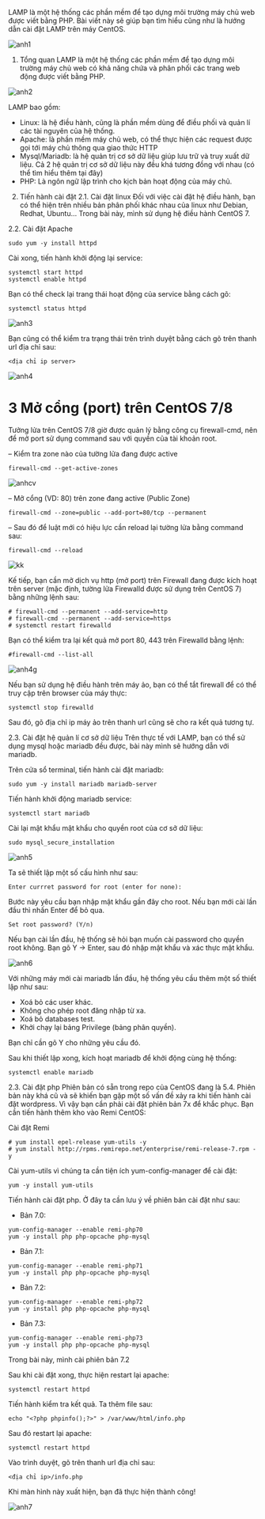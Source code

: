 LAMP là một hệ thống các phần mềm để tạo dựng môi trường máy chủ web được viết bằng PHP. Bài viết này sẽ giúp bạn tìm hiểu cũng như là hướng dẫn cài đặt LAMP trên máy CentOS.

![anh1](https://image.prntscr.com/image/BBUVywT_ScmKiViH7BimwQ.png)

1. Tổng quan
LAMP là một hệ thống các phần mềm để tạo dựng môi trường máy chủ web có khả năng chứa và phân phối các trang web động được viết bằng PHP.

![anh2](https://image.prntscr.com/image/jR_0NVp9TQCYr6PlSJmczg.png)

LAMP bao gồm:

- Linux: là hệ điều hành, cũng là phần mềm dùng để điều phối và quản lí các tài nguyên của hệ thống.
- Apache: là phần mềm máy chủ web, có thể thực hiện các request được gọi tới máy chủ thông qua giao thức HTTP
- Mysql/Mariadb: là hệ quản trị cơ sở dữ liệu giúp lưu trữ và truy xuất dữ liệu. Cả 2 hệ quản trị cơ sở dữ liệu này đều khá tương đồng với nhau (có thể tìm hiểu thêm tại đây)
- PHP: Là ngôn ngữ lập trình cho kịch bản hoạt động của máy chủ.

2. Tiến hành cài đặt
2.1. Cài đặt linux
Đối với việc cài đặt hệ điều hành, bạn có thể hiện trên nhiều bản phân phối khác nhau của linux như Debian, Redhat, Ubuntu… Trong bài này, mình sử dụng hệ điều hành CentOS 7.

2.2. Cài đặt Apache

```
sudo yum -y install httpd
```

Cài xong, tiến hành khởi động lại service:
```
systemctl start httpd
systemctl enable httpd
```

Bạn có thể check lại trang thái hoạt động của service bằng cách gõ:
```
systemctl status httpd
```

![anh3](https://image.prntscr.com/image/efSzpypCQ2yC3sH5yTWiUw.png)

Bạn cũng có thể kiểm tra trạng thái trên trình duyệt bằng cách gõ trên thanh url địa chỉ sau:
```
<địa chỉ ip server>
```

![anh4](https://image.prntscr.com/image/Dd1kj51ZTguA0NCYdIkoqQ.png)

 # 3 Mở cổng (port) trên CentOS 7/8
Tưởng lửa trên CentOS 7/8 giờ được quản lý bằng công cụ firewall-cmd, nên để mở port sử dụng command sau với quyền của tài khoản root.

– Kiểm tra zone nào của tường lửa đang được active
```
firewall-cmd --get-active-zones
```
![anhcv](https://image.prntscr.com/image/tCgxl48QRlGZBwkr6MI3Fw.png)

– Mở cổng (VD: 80) trên zone đang active (Public Zone)
```
firewall-cmd --zone=public --add-port=80/tcp --permanent
```

– Sau đó để luật mới có hiệu lực cần reload lại tường lửa bằng command sau:
```
firewall-cmd --reload
```
![kk](https://image.prntscr.com/image/IxFqDO29SDScbsbN_46yuA.png)


 Kế tiếp, bạn cần mở dịch vụ http (mở port) trên Firewall đang được kích hoạt trên server (mặc định, tường lửa Firewalld được sử dụng trên CentOS 7) bằng những lệnh sau:

```
# firewall-cmd --permanent --add-service=http 
# firewall-cmd --permanent --add-service=https
# systemctl restart firewalld
```
Bạn có thể kiểm tra lại kết quả mở port 80, 443 trên Firewalld bằng lệnh:
```
#firewall-cmd --list-all
```
![anh4g](https://image.prntscr.com/image/oZCnGHPrTMeHVSg639p9Lg.png)

Nếu bạn sử dụng hệ điều hành trên máy ảo, bạn có thể tắt firewall để có thể truy cập trên browser của máy thực:
```
systemctl stop firewalld 
```
Sau đó, gõ địa chỉ ip máy ảo trên thanh url cũng sẽ cho ra kết quả tương tự.

2.3. Cài đặt hệ quản lí cơ sở dữ liệu
Trên thực tế với LAMP, bạn có thể sử dụng mysql hoặc mariadb đều được, bài này mình sẽ hướng dẫn với mariadb.

Trên cửa sổ terminal, tiến hành cài đặt mariadb:
```
sudo yum -y install mariadb mariadb-server
```
Tiến hành khởi động mariadb service:
```
systemctl start mariadb
```
Cài lại mật khẩu mật khẩu cho quyền root của cơ sở dữ liệu:
```
sudo mysql_secure_installation
```
![anh5](https://image.prntscr.com/image/qwMxs9cjRGWejIqdIZDOPA.png)

Ta sẽ thiết lập một số cấu hình như sau:

`Enter currret password for root (enter for none):`

Bước này yêu cầu bạn nhập mật khẩu gần đây cho root. Nếu bạn mới cài lần đầu thì nhấn Enter để bỏ qua.

`Set root password? (Y/n)`

Nếu bạn cài lần đầu, hệ thống sẽ hỏi bạn muốn cài password cho quyền root không. Bạn gõ Y -> Enter, sau đó nhập mật khẩu và xác thực mật khẩu.

![anh6](https://image.prntscr.com/image/OpCe33DnQguBjScP0qG_Cw.png)

Với những máy mới cài mariadb lần đầu, hệ thống yêu cầu thêm một số thiết lập như sau:

- Xoá bỏ các user khác.
- Không cho phép root đăng nhập từ xa.
- Xoá bỏ databases test.
- Khởi chạy lại bảng Privilege (bảng phân quyền).

Bạn chỉ cần gõ Y cho những yêu cầu đó.

Sau khi thiết lập xong, kích hoạt mariadb để khởi động cùng hệ thống:
```
systemctl enable mariadb
```
2.3. Cài đặt php
Phiên bản có sẵn trong repo của CentOS đang là 5.4. Phiên bản này khá cũ và sẽ khiến bạn gặp một số vấn đề xảy ra khi tiến hành cài đặt wordpress. Vì vậy bạn cần phải cài đặt phiên bản 7x để khắc phục. Bạn cần tiến hành thêm kho vào Remi CentOS:

Cài đặt Remi
```
# yum install epel-release yum-utils -y
# yum install http://rpms.remirepo.net/enterprise/remi-release-7.rpm -y
```
Cài yum-utils vì chúng ta cần tiện ích yum-config-manager để cài đặt:
```
yum -y install yum-utils
```
Tiến hành cài đặt php. Ở đây ta cần lưu ý về phiên bản cài đặt như sau:

- Bản 7.0:
```
yum-config-manager --enable remi-php70
yum -y install php php-opcache php-mysql
```
- Bản 7.1:
```
yum-config-manager --enable remi-php71
yum -y install php php-opcache php-mysql
```
- Bản 7.2:
```
yum-config-manager --enable remi-php72
yum -y install php php-opcache php-mysql
```
- Bản 7.3:
```
yum-config-manager --enable remi-php73
yum -y install php php-opcache php-mysql
```
Trong bài này, mình cài phiên bản 7.2

Sau khi cài đặt xong, thực hiện restart lại apache:
```
systemctl restart httpd
```
Tiến hành kiểm tra kết quả. Ta thêm file sau:
```
echo "<?php phpinfo();?>" > /var/www/html/info.php
```
Sau đó restart lại apache:
```
systemctl restart httpd
```
Vào trình duyệt, gõ trên thanh url địa chỉ sau:

`<địa chỉ ip>/info.php`

Khi màn hình này xuất hiện, bạn đã thực hiện thành công!

![anh7](https://image.prntscr.com/image/txyehv55RqWb_Kai-bvSdQ.png)